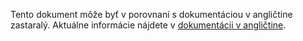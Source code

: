 Tento dokument môže byť v porovnaní s dokumentáciou v angličtine zastaralý. Aktuálne informácie nájdete v <a href='{{ page.url | replace: page.lang, "en" }}'>dokumentácii v angličtine</a>.
